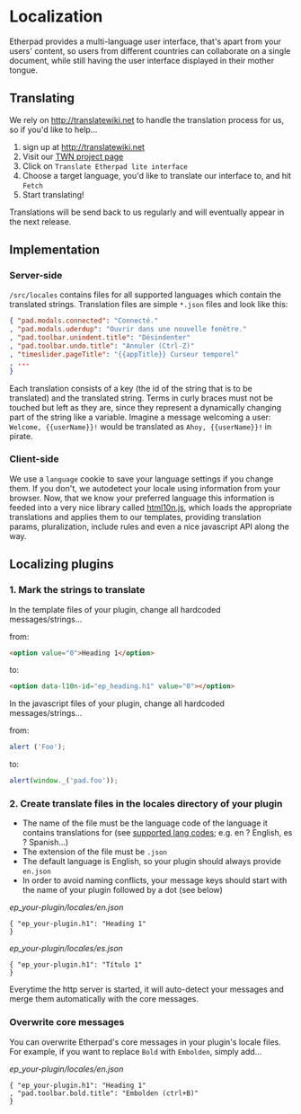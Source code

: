 # Localization
Etherpad provides a  multi-language user interface, that's apart from your users' content, so users from different countries can collaborate on a single document, while still having the user interface displayed in their mother tongue.


## Translating
We rely on http://translatewiki.net to handle the translation process for us, so if you'd like to help...

1. sign up at http://translatewiki.net
2. Visit our [TWN project page](https://translatewiki.net/wiki/Translating:Etherpad_lite)
3. Click on `Translate Etherpad lite interface`
4. Choose a target language, you'd like to translate our interface to, and hit `Fetch`
5. Start translating!

Translations will be send back to us regularly and will eventually appear in the next release.

## Implementation

### Server-side
`/src/locales` contains files for all supported languages which contain the translated strings. Translation files are simple `*.json` files and look like this:

```json
{ "pad.modals.connected": "Connecté."
, "pad.modals.uderdup": "Ouvrir dans une nouvelle fenêtre."
, "pad.toolbar.unindent.title": "Dèsindenter"
, "pad.toolbar.undo.title": "Annuler (Ctrl-Z)"
, "timeslider.pageTitle": "{{appTitle}} Curseur temporel"
, ...
}
```

Each translation consists of a key (the id of the string that is to be translated) and the translated string. Terms in curly braces must not be touched but left as they are, since they represent a dynamically changing part of the string like a variable. Imagine a message welcoming a user: `Welcome, {{userName}}!` would be translated as `Ahoy, {{userName}}!` in pirate.

### Client-side
We use a `language` cookie to save your language settings if you change them. If you don't, we autodetect your locale using information from your browser. Now, that we know your preferred language this information is feeded into a very nice library called [html10n.js](https://github.com/marcelklehr/html10n.js), which loads the appropriate translations and applies them to our templates, providing translation params, pluralization, include rules and even a nice javascript API along the way.



## Localizing plugins

### 1. Mark the strings to translate

In the template files of your plugin, change all hardcoded messages/strings...

from:
```html
<option value="0">Heading 1</option>
```
to:
```html
<option data-l10n-id="ep_heading.h1" value="0"></option>
```

In the javascript files of your plugin, change all hardcoded messages/strings...

from:
```js
alert ('Foo');
```
to:
```js
alert(window._('pad.foo'));
```
### 2. Create translate files in the locales directory of your plugin

* The name of the file must be the language code of the language it contains translations for (see [supported lang codes](http://joker-x.github.com/languages4translatewiki/test/); e.g. en ? English, es ? Spanish...)
* The extension of the file must be `.json`
* The default language is English, so your plugin should always provide `en.json`
* In order to avoid naming conflicts, your message keys should start with the name of your plugin followed by a dot (see below)

*ep_your-plugin/locales/en.json*
```
{ "ep_your-plugin.h1": "Heading 1"
}
```

*ep_your-plugin/locales/es.json*
```
{ "ep_your-plugin.h1": "Título 1"
}
```

Everytime the http server is started, it will auto-detect your messages and merge them automatically with the core messages.

### Overwrite core messages

You can overwrite Etherpad's core messages in your plugin's locale files.
For example, if you want to replace `Bold` with `Embolden`, simply add...

*ep_your-plugin/locales/en.json*
```
{ "ep_your-plugin.h1": "Heading 1"
, "pad.toolbar.bold.title": "Embolden (ctrl+B)"
}
```
